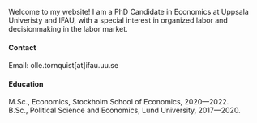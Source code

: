 
Welcome to my website! I am a PhD Candidate in Economics at Uppsala Univeristy and IFAU, with a special interest in organized labor and decisionmaking in the labor market. 

#### Contact

Email: olle.tornquist[at]ifau.uu.se

#### Education
M.Sc., Economics, Stockholm School of Economics, 2020—2022.\
B.Sc., Political Science and Economics, Lund University, 2017—2020.


